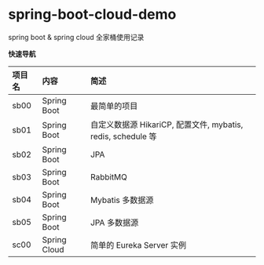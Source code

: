 # spring-boot-cloud-demo
spring boot & spring cloud 全家桶使用记录

**快速导航**

|项目名|内容|简述|
|:---|:---|:---|
|sb00| Spring Boot | 最简单的项目|
|sb01| Spring Boot | 自定义数据源 HikariCP, 配置文件, mybatis, redis, schedule 等 |
|sb02| Spring Boot | JPA |
|sb03| Spring Boot | RabbitMQ |
|sb04| Spring Boot | Mybatis 多数据源 |
|sb05| Spring Boot | JPA 多数据源 |
|sc00| Spring Cloud | 简单的 Eureka Server 实例 |